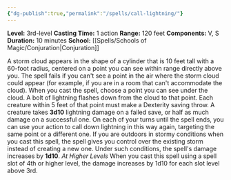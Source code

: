 ```yaml
---
{"dg-publish":true,"permalink":"/spells/call-lightning/"}
---
```


**Level:** 3rd-level
**Casting Time:** 1 action
**Range:** 120 feet
**Components:** V, S
**Duration:** 10 minutes
**School:** [[Spells/Schools of Magic/Conjuration\|Conjuration]]

A storm cloud appears in the shape of a cylinder that is 10 feet tall with a 60-foot radius, centered on a point you can see within range directly above you. The spell fails if you can't see a point in the air where the storm cloud could appear (for example, if you are in a room that can't accommodate the cloud).
When you cast the spell, choose a point you can see under the cloud. A bolt of lightning flashes down from the cloud to that point. Each creature within 5 feet of that point must make a Dexterity saving throw. A creature takes **3d10** lightning damage on a failed save, or half as much damage on a successful one. On each of your turns until the spell ends, you can use your action to call down lightning in this way again, targeting the same point or a different one.
If you are outdoors in stormy conditions when you cast this spell, the spell gives you control over the existing storm instead of creating a new one. Under such conditions, the spell's damage increases by **1d10**.
_At Higher Levels_
When you cast this spell using a spell slot of 4th or higher level, the damage increases by 1d10 for each slot level above 3rd.
